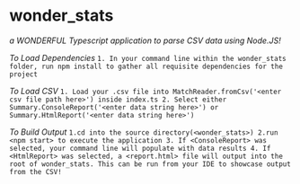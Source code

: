 # wonder_stats

_a WONDERFUL Typescript application to parse CSV data using Node.JS!_

_To Load Dependencies_
`1. In your command line within the wonder_stats folder, run npm install to gather all requisite dependencies for the project`

_To Load CSV_
`1. Load your .csv file into MatchReader.fromCsv('<enter csv file path here>') inside index.ts 2. Select either Summary.ConsoleReport('<enter data string here>') or Summary.HtmlReport('<enter data string here>')`

_To Build Output_
`1.cd into the source directory(<wonder_stats>) 2.run <npm start> to execute the application 3. If <ConsoleReport> was selected, your command line will populate with data results 4. If <HtmlReport> was selected, a <report.html> file will output into the root of wonder_stats. This can be run from your IDE to showcase output from the CSV!`

